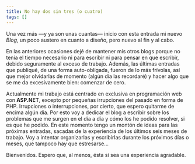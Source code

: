 ```yaml
---
title: No hay dos sin tres (o cuatro)
tags: []
---
```

Una vez más —y ya son unas cuantas— inicio con esta entrada mi nuevo _Blog_, un poco austero en cuanto a diseño, pero nuevo al fin y al cabo.

En las anteriores ocasiones dejé de mantener mis otros blogs porque no tenía el tiempo necesario ni para escribir ni para pensar en que escribir, debido seguramente al exceso de trabajo. Además, las últimas entradas que publiqué, de una forma auto-obligada, fueron de lo más frívolas, así que mejor olvidarlas de momento (algún día las recordaré) y hacer algo que se me da excesivamente bien: comenzar de cero.

Actualmente mi trabajo está centrado en exclusiva en programación web con **ASP.NET**, excepto por pequeñas irrupciones del pasado en forma de PHP. Irrupciones o interrupciones, por cierto, que espero quitarme de encima algún dia. Por esto voy a dedicar el blog a escribir sobre los problemas que me surgen en el día a día y cómo los he podido resolver, si es que he podido. En este momento tengo un montón de ideas para las próximas entradas, sacadas de la experiencia de los últimos seis meses de trabajo. Voy a intentar organizarlas y escribirlas durante los próximos días o meses, que tampoco hay que estresarse…

Bienvenidos. Espero que, al menos, ésta sí sea una experiencia agradable.
